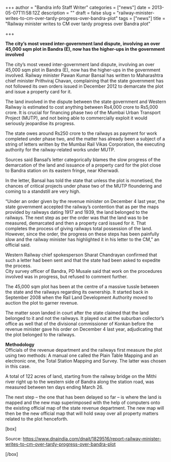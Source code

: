 +++
author = "Bandra info Staff Writer"
categories = ["news"]
date = 2013-05-07T11:58:12Z
description = ""
draft = false
slug = "railway-minister-writes-to-cm-over-tardy-progress-over-bandra-plot"
tags = ["news"]
title = "Railway minister writes to CM over tardy progress over Bandra plot"

+++


<p><strong>The city&#8217;s most vexed inter-government land dispute, involving an over 45,000 sqm plot in Bandra (E), now has the higher-ups in the government involved</strong></p>
<p>The city&#8217;s most vexed inter-government land dispute, involving an over 45,000 sqm plot in Bandra (E), now has the higher-ups in the government involved. Railway minister Pawan Kumar Bansal has written to Maharashtra chief minister Prithviraj Chavan, complaining that the state government has not followed its own orders issued in December 2012 to demarcate the plot and issue a property card for it.</p>
<p>The land involved in the dispute between the state government and Western Railway is estimated to cost anything between Rs4,000 crore to Rs5,000 crore. It is crucial for financing phase two of the Mumbai Urban Transport Project (MUTP), and not being able to commercially exploit it would seriously jeopardise its progress.</p>
<p>The state owes around Rs250 crore to the railways as payment for work completed under phase two, and the matter has already been a subject of a string of letters written by the Mumbai Rail Vikas Corporation, the executing authority for the railway-related works under MUTP.</p>
<p>Sources said Bansal&#8217;s letter categorically blames the slow progress of the demarcation of the land and issuance of a property card for the plot close to Bandra station on its eastern fringe, near Kherwadi.</p>
<p>In the letter, Bansal has told the state that unless the plot is monetised, the chances of critical projects under phase two of the MUTP floundering and coming to a standstill are very high.</p>
<p>&#8220;Under an order given by the revenue minister on December 4 last year, the state government accepted the railway&#8217;s contention that as per the maps provided by railways dating 1917 and 1939, the land belonged to the railways. The next step as per the order was that the land was to be measured, demarcated and then a property card issued for it. That completes the process of giving railways total possession of the land. However, since the order, the progress on these steps has been painfully slow and the railway minister has highlighted it in his letter to the CM,&#8221; an official said.</p>
<p>Western Railway chief spokesperson Sharat Chandrayan confirmed that such a letter had been sent and that the state had been asked to expedite the process.<br />
City survey officer of Bandra, PD Musale said that work on the procedures involved was in progress, but refused to comment further.</p>
<p>The 45,000 sqm plot has been at the centre of a massive tussle between the state and the railways regarding its ownership. It started back in September 2008 when the Rail Land Development Authority moved to auction the plot to garner revenue.</p>
<p>The matter soon landed in court after the state claimed that the land belonged to it and not the railways. It played out at the suburban collector&#8217;s office as well that of the divisional commissioner of Konkan before the revenue minister gave his order on December 4 last year, adjudicating that the plot belonged to the railways.</p>
<p><strong>Methodology<br />
</strong>Officials of the revenue department and the railways first measure the plot using two methods: A manual one called the Plain Table Mapping and an electronic one, the Total Station Mapping and Survey. The latter was chosen in this case.</p>
<p>A total of 122 acres of land, starting from the railway bridge on the Mithi river right up to the western side of Bandra along the station road, was measured between ten days ending March 26.</p>
<p>The next step – the one that has been delayed so far – is where the land is mapped and the new map superimposed with the help of computers onto the existing official map of the state revenue department. The new map will then be the new official map that will hold sway over all property matters related to the plot henceforth.</p>
<p>[box]</p>
<p>Source: <a href="https://www.dnaindia.com/dnait/1829516/report-railway-minister-writes-to-cm-over-tardy-progress-over-bandra-plot">https://www.dnaindia.com/dnait/1829516/report-railway-minister-writes-to-cm-over-tardy-progress-over-bandra-plot</a></p>
<p>[/box]</p>
<p>&nbsp;</p>




